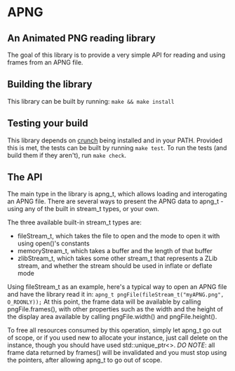 # APNG
## An Animated PNG reading library

The goal of this library is to provide a very simple API for reading and using frames from an APNG file.

## Building the library

This library can be built by running:
`make && make install`

## Testing your build

This library depends on [crunch](https://github.com/DX-MON/crunch) being installed and in your PATH.
Provided this is met, the tests can be built by running `make test`.
To run the tests (and build them if they aren't), run `make check`.

## The API

The main type in the library is apng_t, which allows loading and interogating an APNG file.
There are several ways to present the APNG data to apng_t - using any of the built in stream_t types, or your own.

The three available built-in stream_t types are:
* fileStream_t, which takes the file to open and the mode to open it with using open()'s constants
* memoryStream_t, which takes a buffer and the length of that buffer
* zlibStream_t, which takes some other stream_t that represents a ZLib stream, and whether the stream should be used in inflate or deflate mode

Using fileStream_t as an example, here's a typical way to open an APNG file and have the library read it in:
`apng_t pngFile(fileStream_t("myAPNG.png", O_RDONLY));`
At this point, the frame data will be available by calling pngFile.frames(), with other properties such as the width and the height of the display area available by calling pngFile.width() and pngFile.height().

To free all resources consumed by this operation, simply let apng_t go out of scope, or if you used new to allocate your instance, just call delete on the instance, though you should have used std::unique_ptr<>.
*DO NOTE*: all frame data returned by frames() will be invalidated and you must stop using the pointers, after allowing apng_t to go out of scope.
